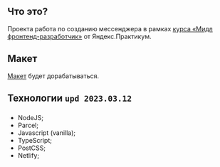 ## Что это?
Проекта работа по созданию мессенджера в рамках [курса «Мидл фронтенд-разработчик»](https://practicum.yandex.ru/middle-frontend/) от Яндекс.Практикум.

## Макет 
[Макет](https://www.figma.com/file/2UKVA4ybFUaWmidl4yk7kx/middle.messenger.praktikum.yandex?node-id=0%3A1&t=IIimJiDcYuAlCDGF-1) будет дорабатываться.

## Технологии `upd 2023.03.12`
###
- NodeJS;
- Parcel;
- Javascript (vanilla);
- TypeScript;
- PostCSS;
- Netlify;